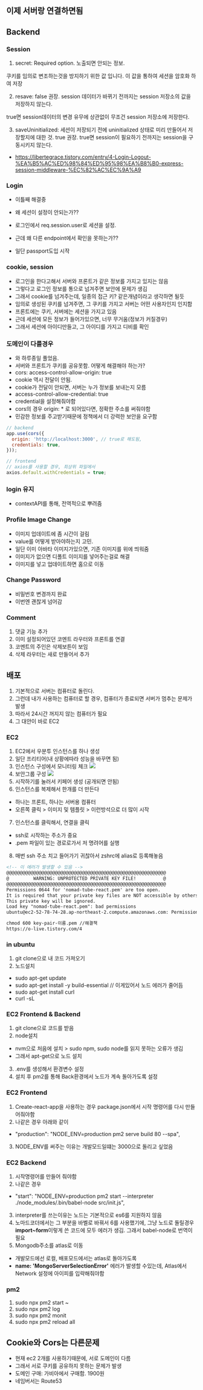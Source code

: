 ## 이제 서버랑 연결하면됨

## Backend

### Session

1. secret: Required option. 노출되면 안되는 정보. 

쿠키를 임의로 변조하는것을 방지하기 위한 값 입니다. 이 값을 통하여 세션을 암호화 하여 저장

2. resave: false 권장. session 데이터가 바뀌기 전까지는 session 저장소의 값을 저장하지 않는다. 

true면 session데이터의 변경 유무에 상관없이 무조건 session 저장소에 저장한다. 

3. saveUninitialized: 세션이 저장되기 전에 uninitialized 상태로 미리 만들어서 저장할지에 대한 것. true 권장. true면 session이 필요하기 전까지는 session을 구동시키지 않는다. 

- https://libertegrace.tistory.com/entry/4-Login-Logout-%EA%B5%AC%ED%98%84%ED%95%98%EA%B8%B0-express-session-middleware-%EC%82%AC%EC%9A%A9

### Login 

- 이틀째 해결중
- 왜 세션이 설정이 안되는가??
- 로그인에서 req.session.user로 세션을 설정.
- 근데 왜 다른 endpoint에서 확인을 못하는가??

- 일단 passport도입 시작

### cookie, session

- 로그인을 한다고해서 서버와 프론트가 같은 정보를 가지고 있지는 않음
- 그렇다고 로그인 정보를 통으로 넘겨주면 보안에 문제가 생김
- 그래서 cookie를 넘겨주는데, 일종의 접근 키? 같은개념이라고 생각하면 될듯
- 임의로 생성된 쿠키를 넘겨주면, 그 쿠키를 가지고 서버는 어떤 사용자인지 인지함
- 프론트에는 쿠키, 서버에는 세션을 가지고 있음
- 근데 세션에 모든 정보가 들어가있으면, 너무 무거움(정보가 커질경우)
- 그래서 세션에 아이디만들고, 그 아이디를 가지고 디비를 확인

### 도메인이 다를경우

- 와 하루종일 풀었음.
- 서버와 프론트가 쿠키를 공유못함. 어떻게 해결해야 하는가?
- cors: access-control-allow-origin: true
- cookie 역시 전달이 안됨.
- cookie가 전달이 안되면, 서버는 누가 정보를 보내는지 모름
- access-control-allow-credential: true
- credential을 설정해줘야함
- cors의 경우 origin: * 로 되어있다면, 정확한 주소를 써줘야함
- 민감한 정보를 주고받기때문에 정책에서 더 강력한 보안을 요구함

```js
// backend
app.use(cors({
  origin: 'http://localhost:3000', // true로 해도됨,
  credentials: true,
}));
```
```js
// frontend
// axios를 사용할 경우, 최상위 파일에서
axios.default.withCredentials = true;
```

### login 유지

- contextAPI를 통해, 전역적으로 뿌려줌

### Profile Image Change

- 이미지 업데이트에 좀 시간이 걸림
- value를 어떻게 받아야하는지 고민.
- 일단 이미 아바타 이미지가있으면, 기존 이미지를 위에 띄워줌
- 이미지가 없으면 디폴트 이미지를 넣어주는걸로 해결
- 이미지를 넣고 업데이트하면 홈으로 이동

### Change Password

- 비밀번호 변경까지 완료
- 이번엔 괜찮게 넘어감

### Comment

1. 댓글 기능 추가
2. 이미 설정되어있던 코멘트 라우터와 프론트를 연결
3. 코멘트의 주인은 삭제보튼이 보임
4. 삭제 라우터는 새로 만들어서 추가

##  배포

1. 기본적으로 서버는 컴퓨터로 돌린다.
2. 그런데 내가 사용하는 컴퓨터로 할 경우, 컴퓨터가 종료되면 서버가 멈추는 문제가 발생
3. 따라서 24시간 꺼지지 않는 컴퓨터가 필요
4. 그 대안이 바로 EC2

### EC2

1. EC2에서 우분투 인스턴스를 하나 생성
2. 일단 프리티어(내 상황에따라 성능을 바꾸면 됨)
3. 인스턴스 구성에서 모니터링 체크
![](./image/ec2-1.png)
4. 보안그룹 구성
![](./image/ec2-2.png)
5. 시작하기를 눌러서 키페어 생성 (공개되면 안됨)
6. 인스턴스를 복제해서 한개를 더 만든다
- 하나는 프론트, 하나는 서버용 컴퓨터
- 오른쪽 클릭 > 이미지 및 템플릿 > 이런방석으로 더 많이 시작
7. 인스턴스를 클릭해서, 연결을 클릭
- ssh로 시작하는 주소가 중요
- .pem 파일이 있는 경로로가서 저 명려어를 실행
8. 매번 ssh 주소 치고 들어가기 귀찮아서 zshrc에 alias로 등록해놓음

```md
<!-- 이 에러가 발생할 수 있음 -->
@@@@@@@@@@@@@@@@@@@@@@@@@@@@@@@@@@@@@@@@@@@@@@@@@@@@@@@@@@@
@         WARNING: UNPROTECTED PRIVATE KEY FILE!          @
@@@@@@@@@@@@@@@@@@@@@@@@@@@@@@@@@@@@@@@@@@@@@@@@@@@@@@@@@@@
Permissions 0644 for 'nomad-tube-react.pem' are too open.
It is required that your private key files are NOT accessible by others.
This private key will be ignored.
Load key "nomad-tube-react.pem": bad permissions
ubuntu@ec2-52-78-74-28.ap-northeast-2.compute.amazonaws.com: Permission denied (publickey).

chmod 600 key-pair-이름.pem //해결책
https://o-live.tistory.com/4
```

### in ubuntu

1. git clone으로 내 코드 가져오기
2. 노드설치
- sudo apt-get update
- sudo apt-get install -y build-essential // 이게있어서 노드 에러가 줄어듬
- sudo apt-get install curl
- curl -sL

### EC2 Frontend & Backend

1. git clone으로 코드를 받음
2. node설치
- nvm으로 처음에 설치 > sudo npm, sudo node를 읽지 못하는 오류가 생김
- 그래서 apt-get으로 노드 설치
3. .env를 생성해서 환경변수 설정
4. 설치 후 pm2를 통해 Back환경에서 노드가 계속 돌아가도록 설정

### EC2 Frontend

1. Create-react-app을 사용하는 경우 package.json에서 시작 명령어를 다시 만들어줘야함
2. 나같은 경우 아래와 같이
- "production": "NODE_ENV=production pm2 serve build 80 --spa",
3. NODE_ENV를 써주는 이유는 개발모드일떄는 3000으로 돌리고 싶었음

### EC2 Backend

1. 시작명령어를 만들어 줘야함
2. 나같은 경우
- "start": "NODE_ENV=production pm2 start --interpreter ./node_modules/.bin/babel-node src/init.js",
3. interpreter를 쓰는이유는 노드는 기본적으로 es6를 지원하지 않음
4. 노마드코더에서는 그 부분을 바벨로 바꿔서 6를 사용했기에, 그냥 노드로 돌릴경우 **import~form**이렇게 쓴 코드에 모두 에러가 생김. 그래서 babel-node로 번역이 필요
5. Mongodb주소를 atlas로 이동
- 개발모드에선 로컬, 배포모드에서는 atlas로 돌아가도록
- **name: 'MongoServerSelectionError'** 에러가 발생할 수있는데, Atlas에서 Network 설정에 아이피를 입략해줘야함

### pm2

1. sudo npx pm2 start ~
2. sudo npx pm2 log
3. sudo npx pm2 monit
4. sudo npx pm2 reload all

## Cookie와 Cors는 다른문제

- 현재 ec2 2개를 사용하기때문에, 서로 도메인이 다름
- 그래서 서로 쿠키를 공유하지 못하는 문제가 발생
- 도메인 구매: 가비아에서 구매함. 1900원
- 네임버서는 Route53
